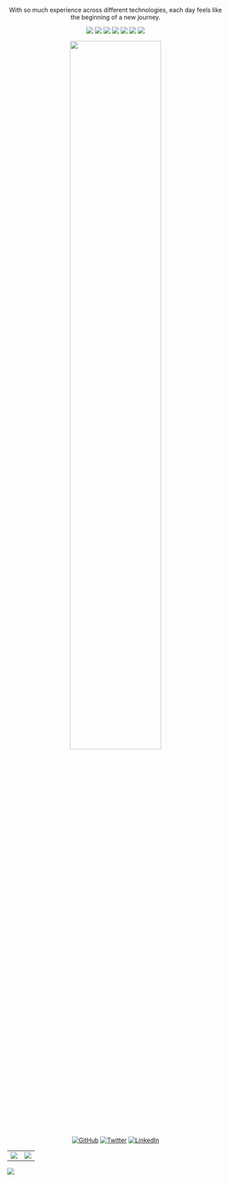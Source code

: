 <p align="center">
With so much experience across different technologies, each day feels like the beginning of a new journey.
</p>

<p align="center">
  <img src="https://img.shields.io/badge/Software-Engineer-blue">
  <img src="https://img.shields.io/badge/Web-Developer-white">
  <img src="https://img.shields.io/badge/App-Developer-green">
  <img src="https://img.shields.io/badge/Desktop-Developer-red">
  <img src="https://img.shields.io/badge/Linux-Admin-black">
  <img src="https://img.shields.io/badge/Windows-Admin-black">
  <img src="https://img.shields.io/badge/Chess-Enthusiastic-brown">
</p>
<p align="center"><img width="65%" src="rafageist-vault.gif"></p>
<p align="center">
  <a href="https://github.com/rafageist"><img src="https://img.shields.io/github/followers/rafageist.svg?label=GitHub&style=social" alt="GitHub"></a>
  <a href="https://twitter.com/rafageist"><img src="https://img.shields.io/twitter/follow/rafageist?label=Twitter&style=social" alt="Twitter"></a>
  <a href="https://www.linkedin.com/in/rafageist/"><img src="https://img.shields.io/badge/LinkedIn--_.svg?style=social&logo=linkedin" alt="LinkedIn"></a>
</p>
<table align="center" width="70%">
  <tr>
    <td><img src="https://github-profile-trophy.vercel.app/?username=rafageist&theme=kimbie_dark&column=3&row=3"></td>
    <td valign="top"><img src="https://github-readme-stats.vercel.app/api/top-langs/?username=rafageist&langs_count=10">  </td>
  </tr>
</table>

</p>

<p>
  <a href="#"><img src="https://github-readme-activity-graph.vercel.app/graph?username=rafageist&theme=react"></a>
</p>




